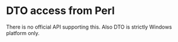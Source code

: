# DTO access from Perl
There is no official API supporting this.
Also DTO is strictly Windows platform only.

